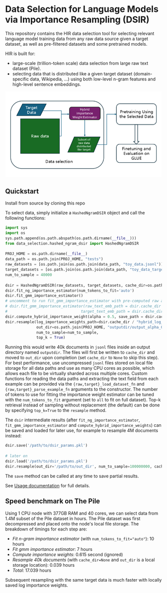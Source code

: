 # Data Selection for Language Models via Importance Resampling (DSIR)

This repository contains the HIR data selection tool for selecting relevant language model training data from any raw data source given a target dataset, as well as pre-filtered datasets and some pretrained models.

HIR is built for:
- large-scale (trillion-token scale) data selection from large raw text dataset (Pile). 
- selecting data that is distributed like a given target dataset (domain-specific data, Wikipedia, ...) using both low-level n-gram features and high-level sentence embeddings.

![HIR figure](figure1.png)

## Quickstart

Install from source by cloning this repo

To select data, simply initialize a `HashedNgramDSIR` object and call the following functions:
```python
import sys
import os
sys.path.append(os.path.abspath(os.path.dirname(__file__)))
from data_selection.hashed_ngram_dsir import HashedNgramDSIR

PROJ_HOME = os.path.dirname(__file__)
data_path = os.path.join(PROJ_HOME, "tests")
raw_datasets = [os.path.join(os.path.join(data_path, "toy_data.jsonl"))]
target_datasets = [os.path.join(os.path.join(data_path, "toy_data_target.jsonl"))]
num_to_sample = 40000

dsir = HashedNgramDSIR(raw_datasets, target_datasets, cache_dir=os.path.join(PROJ_HOME, 'dsir_cache'), num_proc=1)
dsir.fit_ng_importance_estimator(num_tokens_to_fit='auto')
dsir.fit_gmm_importance_estimator()    
# uncomment to run fit_gmm_importance_estimator with pre-computed raw and text embeddings      
# dsir.fit_gmm_importance_estimator(raw_text_emb_path = dsir.cache_dir / "raw text embeddings",
#                                 target_text_emb_path = dsir.cache_dir / "target text embeddings")
dsir.compute_hybrid_importance_weight(alpha = 0.5, save_path = dsir.cache_dir / "hybrid_importance_weights_alpha_0.5.npy")
dsir.resample(log_importance_weights_path=dsir.cache_dir / "hybrid_log_importance_weights_alpha_0.5.npy",
              out_dir=os.path.join(PROJ_HOME, "outputdir/output_alpha_0.5"),
              num_to_sample=num_to_sample,
              top_k = True)
```
Running this would write 40k documents in `jsonl` files inside an output directory named `outputdir`. The files will first be written to `cache_dir` and moved to `out_dir` upon completion (set `cache_dir` to `None` to skip this step). For best performance, use uncompressed `jsonl` files stored on local file storage for all data paths and use as many CPU cores as possible, which allows each file to be virtually sharded across multiple cores. Custom functions for reading the data paths and extracting the text field from each example can be provided via the
`{raw,target}_load_dataset_fn` and `{raw,target}_parse_example_fn` arguments to the constructor. The number of tokens to use for fitting the importance weight estimator can be tuned with the `num_tokens_to_fit` argument (set to `all` to fit on full dataset). Top-k retrieval instead of sampling without replacement (the default) can be done by specifying `top_k=True` to the `resample` method.

 
The `dsir` intermediate results (after `fit_ng_importance_estimator`, `fit_gmm_importance_estimator` and `compute_hybrid_importance_weights`) can be saved and loaded for later use, for example to resample 4M documents instead:
```python
dsir.save('/path/to/dsir_params.pkl')

# later on
dsir.load('/path/to/dsir_params.pkl')
dsir.resample(out_dir='/path/to/out_dir', num_to_sample=100000000, cache_dir='/path/to/resampled_cache')
```
The `save` method can be called at any time to save partial results.

See [Usage documentation](data_selection/README.md) for full details.


## Speed benchmark on The Pile
Using 1 CPU node with 377GB RAM and 40 cores, we can select data from 1.4M subset of the Pile dataset in hours.
The Pile dataset was first decompressed and placed onto the node's local file storage. The breakdown of timings for each step are:
- *Fit n-gram importance estimator* (with `num_tokens_to_fit="auto"`): 10 hours
- *Fit gmm importance estimator*: 7 hours
- *Compute importance weights*: 0.615 second (ignored)
- *Resample 40k documents* (with `cache_dir=None` and `out_dir` is a local storage location): 0.039 hours
- *Total*: 17.039 hours

Subsequent resampling with the same target data is much faster with locally saved log importance weights.


